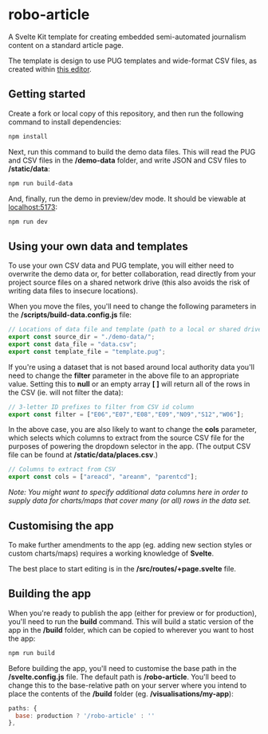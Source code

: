 # robo-article

A Svelte Kit template for creating embedded semi-automated journalism content on a standard article page.

The template is design to use PUG templates and wide-format CSV files, as created within [this editor](https://github.com/ONSvisual/robo-editor).

## Getting started

Create a fork or local copy of this repository, and then run the following command to install dependencies:

```bash
npm install
```

Next, run this command to build the demo data files. This will read the PUG and CSV files in the **/demo-data** folder, and write JSON and CSV files to **/static/data**:

```bash
npm run build-data
```

And, finally, run the demo in preview/dev mode. It should be viewable at [localhost:5173](http://localhost:5173):

```bash
npm run dev
```

## Using your own data and templates

To use your own CSV data and PUG template, you will either need to overwrite the demo data or, for better collaboration, read directly from your project source files on a shared network drive (this also avoids the risk of writing data files to insecure locations).

When you move the files, you'll need to change the following parameters in the **/scripts/build-data.config.js** file:

```javascript
// Locations of data file and template (path to a local or shared drive)
export const source_dir = "./demo-data/";
export const data_file = "data.csv";
export const template_file = "template.pug";
```

If you're using a dataset that is not based around local authority data you'll need to change the **filter** parameter in the above file to an appropriate value. Setting this to **null** or an empty array **[ ]** will return all of the rows in the CSV (ie. will not filter the data):

```javascript
// 3-letter ID prefixes to filter from CSV id column
export const filter = ["E06","E07","E08","E09","N09","S12","W06"];
```

In the above case, you are also likely to want to change the **cols** parameter, which selects which columns to extract from the source CSV file for the purposes of powering the dropdown selector in the app. (The output CSV file can be found at **/static/data/places.csv**.)

```javascript
// Columns to extract from CSV
export const cols = ["areacd", "areanm", "parentcd"];
```

*Note: You might want to specify additional data columns here in order to supply data for charts/maps that cover many (or all) rows in the data set.*

## Customising the app

To make further amendments to the app (eg. adding new section styles or custom charts/maps) requires a working knowledge of **Svelte**.

The best place to start editing is in the **/src/routes/+page.svelte** file.

## Building the app

When you're ready to publish the app (either for preview or for production), you'll need to run the **build** command. This will build a static version of the app in the **/build** folder, which can be copied to wherever you want to host the app:

```bash
npm run build
```

Before building the app, you'll need to customise the base path in the **/svelte.config.js** file. The default path is **/robo-article**. You'll beed to change this to the base-relative path on your server where you intend to place the contents of the **/build** folder (eg. **/visualisations/my-app**):

```javascript
paths: {
  base: production ? '/robo-article' : ''
},
```
